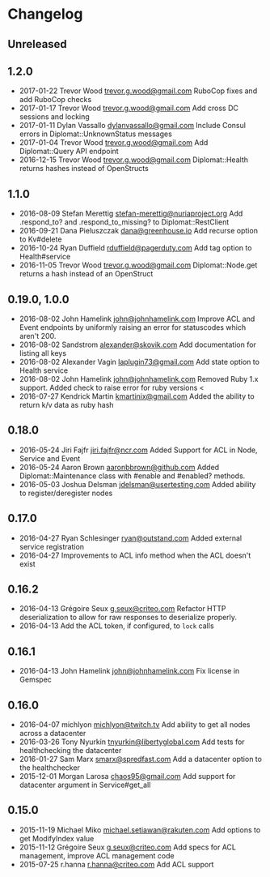 # Changelog

## Unreleased

## 1.2.0
 - 2017-01-22 Trevor Wood <trevor.g.wood@gmail.com> RuboCop fixes and add RuboCop checks
 - 2017-01-17 Trevor Wood <trevor.g.wood@gmail.com> Add cross DC sessions and locking
 - 2017-01-11 Dylan Vassallo <dylanvassallo@gmail.com> Include Consul errors in Diplomat::UnknownStatus messages
 - 2017-01-04 Trevor Wood <trevor.g.wood@gmail.com> Add Diplomat::Query API endpoint
 - 2016-12-15 Trevor Wood <trevor.g.wood@gmail.com> Diplomat::Health returns hashes instead of OpenStructs

## 1.1.0
 - 2016-08-09 Stefan Merettig <stefan-merettig@nuriaproject.org> Add .respond_to? and .respond_to_missing? to Diplomat::RestClient
 - 2016-09-21 Dana Pieluszczak <dana@greenhouse.io> Add recurse option to Kv#delete
 - 2016-10-24 Ryan Duffield <rduffield@pagerduty.com> Add tag option to Health#service
 - 2016-11-05 Trevor Wood <trevor.g.wood@gmail.com> Diplomat::Node.get returns a hash instead of an OpenStruct

## 0.19.0, 1.0.0
 - 2016-08-02 John Hamelink <john@johnhamelink.com> Improve ACL and Event endpoints by uniformly raising an error for statuscodes which aren't 200.
 - 2016-08-02 Sandstrom <alexander@skovik.com> Add documentation for listing all keys
 - 2016-08-02 Alexander Vagin <laplugin73@gmail.com> Add state option to Health service
 - 2016-08-02 John Hamelink <john@johnhamelink.com> Removed Ruby 1.x support. Added check to raise error for ruby versions <
 - 2016-07-27 Kendrick Martin <kmartinix@gmail.com> Added the ability to return k/v data as ruby hash

## 0.18.0

 - 2016-05-24 Jiri Fajfr <jiri.fajfr@ncr.com> Added Support for ACL in Node, Service and Event
 - 2016-05-24 Aaron Brown <aaronbbrown@github.com> Added Diplomat::Maintenance class with #enable and #enabled? methods.
 - 2016-05-03 Joshua Delsman <jdelsman@usertesting.com> Added ability to register/deregister nodes

## 0.17.0

 - 2016-04-27 Ryan Schlesinger <ryan@outstand.com> Added external service registration
 - 2016-04-27 Improvements to ACL info method when the ACL doesn't exist

## 0.16.2

 - 2016-04-13 Grégoire Seux <g.seux@criteo.com> Refactor HTTP deserialization to allow for raw responses to deserialize properly.
 - 2016-04-13 Add the ACL token, if configured, to `lock` calls

## 0.16.1

 - 2016-04-13 John Hamelink <john@johnhamelink.com> Fix license in Gemspec

## 0.16.0

 - 2016-04-07 michlyon <michlyon@twitch.tv> Add ability to get all nodes across a datacenter
 - 2016-03-26 Tony Nyurkin <tnyurkin@libertyglobal.com> Add tests for healthchecking the datacenter
 - 2016-01-27 Sam Marx <smarx@spredfast.com> Add a datacenter option to the healthchecker
 - 2015-12-01 Morgan Larosa <chaos95@gmail.com> Add support for datacenter argument in Service#get_all

## 0.15.0

 - 2015-11-19 Michael Miko <michael.setiawan@rakuten.com> Add options to get ModifyIndex value
 - 2015-11-12 Grégoire Seux <g.seux@criteo.com> Add specs for ACL management, improve ACL management code
 - 2015-07-25 r.hanna <r.hanna@criteo.com> Add ACL support
